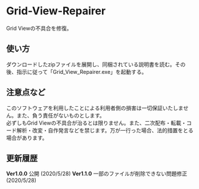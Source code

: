 # Grid-View-Repairer
Grid Viewの不具合を修復。  

## 使い方
ダウンロードしたzipファイルを展開し、同梱されている説明書を読む。その後、指示に従って「Grid_View_Repairer.exe」を起動する。  

## 注意点など
このソフトウェアを利用したことによる利用者側の損害は一切保証いたしません。また、負う責任がないものとします。  
必ずしもGrid Viewの不具合が治るとは限りません。また、二次配布・転載・コード解析・改変・自作発言などを禁じます。万が一行った場合、法的措置をとる場合があります。

## 更新履歴
**Ver1.0.0** 公開 (2020/5/28)
**Ver1.1.0** 一部のファイルが削除できない問題修正 (2020/5/28)
